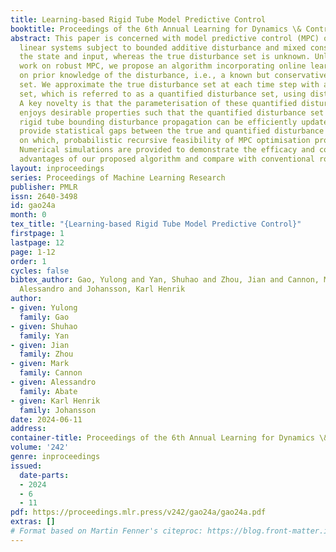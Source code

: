 ```yaml
---
title: Learning-based Rigid Tube Model Predictive Control
booktitle: Proceedings of the 6th Annual Learning for Dynamics \& Control Conference
abstract: This paper is concerned with model predictive control (MPC) of discrete-time
  linear systems subject to bounded additive disturbance and mixed constraints on
  the state and input, whereas the true disturbance set is unknown. Unlike most existing
  work on robust MPC, we propose an algorithm incorporating online learning that builds
  on prior knowledge of the disturbance, i.e., a known but conservative disturbance
  set. We approximate the true disturbance set at each time step with a parameterised
  set, which is referred to as a quantified disturbance set, using disturbance realisations.
  A key novelty is that the parameterisation of these quantified disturbance sets
  enjoys desirable properties such that the quantified disturbance set and its corresponding
  rigid tube bounding disturbance propagation can be efficiently updated online. We
  provide statistical gaps between the true and quantified disturbance sets, based
  on which, probabilistic recursive feasibility of MPC optimisation problems is discussed.
  Numerical simulations are provided to demonstrate the efficacy and computational
  advantages of our proposed algorithm and compare with conventional robust MPC algorithms.
layout: inproceedings
series: Proceedings of Machine Learning Research
publisher: PMLR
issn: 2640-3498
id: gao24a
month: 0
tex_title: "{Learning-based Rigid Tube Model Predictive Control}"
firstpage: 1
lastpage: 12
page: 1-12
order: 1
cycles: false
bibtex_author: Gao, Yulong and Yan, Shuhao and Zhou, Jian and Cannon, Mark and Abate,
  Alessandro and Johansson, Karl Henrik
author:
- given: Yulong
  family: Gao
- given: Shuhao
  family: Yan
- given: Jian
  family: Zhou
- given: Mark
  family: Cannon
- given: Alessandro
  family: Abate
- given: Karl Henrik
  family: Johansson
date: 2024-06-11
address:
container-title: Proceedings of the 6th Annual Learning for Dynamics \& Control Conference
volume: '242'
genre: inproceedings
issued:
  date-parts:
  - 2024
  - 6
  - 11
pdf: https://proceedings.mlr.press/v242/gao24a/gao24a.pdf
extras: []
# Format based on Martin Fenner's citeproc: https://blog.front-matter.io/posts/citeproc-yaml-for-bibliographies/
---
```

